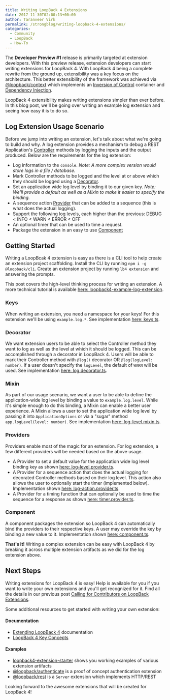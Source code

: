 ```yaml
---
title: Writing LoopBack 4 Extensions
date: 2017-11-30T02:00:13+00:00
author: Taranveer Virk
permalink: /strongblog/writing-loopback-4-extensions/
categories:
  - Community
  - LoopBack
  - How-To
---
```


The **Developer Preview #1** release is primarily targeted at extension developers. With this preview release, extension developers can start writing extensions for LoopBack 4. With LoopBack 4 being a complete rewrite from the ground up, extensibility was a key focus on the architecture. This better extensibility of the framework was achieved via [@loopback/context](https://github.com/strongloop/loopback-next/tree/master/packages/context) which implements an [Inversion of Control](http://loopback.io/doc/en/lb4/Context.html) container and [Dependency Injection](http://loopback.io/doc/en/lb4/Dependency-injection.html).

LoopBack 4 extensibility makes writing extensions simpler than ever before. In this blog post, we'll be going over writing an example log extension and seeing how easy it is to do so.

<!--more-->

## Log Extension Usage Scenario
Before we jump into writing an extension, let's talk about what we're going to build and why. A log extension provides a mechanism to debug a REST Application's [Controller](http://loopback.io/doc/en/lb4/Controllers.html) methods by logging the inputs and the output produced. Below are the requirements for the log extension:
- Log information to the `console`. *Note: A more complex version would store logs in a file / database.*
- Mark Controller methods to be logged and the level at or above which they should be logged using a [Decorator](http://loopback.io/doc/en/lb4/Decorators.html).
- Set an application wide log level by binding it to our given key. *Note: We'll provide a default as well as a Mixin to make it easier to specify the binding.*
- A sequence action [Provider](http://loopback.io/doc/en/lb4/Creating-components.html#providers) that can be added to a sequence (this is what does the actual logging).
- Support the following log levels, each higher than the previous: DEBUG < INFO < WARN < ERROR < OFF
- An optional timer that can be used to time a request.
- Package the extension in an easy to use [Component](http://loopback.io/doc/en/lb4/Using-components.html)

## Getting Started
Writing a LoopBcak 4 extension is easy as there is a CLI tool to help create an extension project scaffolding. Install the CLI by running `npm i -g @loopback/cli`. Create an extension project by running `lb4 extension` and answering the prompts.

This post covers the high-level thinking process for writing an extension. A more technical tutorial is available [here: loopback4-example-log-extension](https://github.com/strongloop/loopback4-example-log-extension).

### Keys
When writing an extension, you need a namespace for your keys! For this extension we'll be using `example.log.*`. See implementation [here: keys.ts](https://github.com/strongloop/loopback4-example-log-extension/blob/master/src/keys.ts).

### Decorator
We want extension users to be able to select the Controller method they want to log as well as the level at which it should be logged. This can be accomplished through a decorator in LoopBack 4. Users will be able to mark their Controller method with `@log()` decorator OR `@log(logLevel: number)`. If a user doesn't specify the `logLevel`, the default of `WARN` will be used. See implementation [here: log.decorator.ts](https://github.com/strongloop/loopback4-example-log-extension/blob/master/src/decorators/log.decorator.ts).

### Mixin
As part of our usage scenario, we want a user to be able to define the application-wide log level by binding a value to `example.log.level`. While it's simple enough to do this binding, a Mixin can enable a better user experience. A Mixin allows a user to set the application wide log level by passing it into `ApplicationOptions` or via a "sugar" method `app.logLevel(level: number)`. See implementation [here: log-level.mixin.ts](https://github.com/strongloop/loopback4-example-log-extension/blob/master/src/mixins/log-level.mixin.ts).

### Providers
Providers enable most of the magic for an extension. For log extension, a few different providers will be needed based on the above usage. 
- A Provider to set a default value for the application wide log level binding key as shown [here: log-level.provider.ts](https://github.com/strongloop/loopback4-example-log-extension/blob/master/src/providers/log-level.provider.ts).
- A Provider for a sequence action that does the actual logging for decorated Controller methods based on their log level. This action also allows the user to optionally start the timer (implemented below). Implementation shown [here: log-action.provider.ts](https://github.com/strongloop/loopback4-example-log-extension/blob/master/src/providers/log-action.provider.ts).
- A Provider for a timing function that can optionally be used to time the sequence for a response as shown [here: timer.provider.ts](https://github.com/strongloop/loopback4-example-log-extension/blob/master/src/providers/timer.provider.ts).

### Component
A component packages the extension so LoopBack 4 can automatically bind the providers to their respective keys. A user may override the key by binding a new value to it. Implementation shown [here: component.ts](https://github.com/strongloop/loopback4-example-log-extension/blob/master/src/component.ts).

**That's it!** Writing a complex extension can be easy with LoopBack 4 by breaking it across multiple extension artifacts as we did for the log extension above.

## Next Steps
Writing extensions for LoopBack 4 is easy! Help is available for you if you want to write your own extensions and you'll get recognized for it. Find all the details in our previous post [Calling for Contributors on LoopBack Extensions](https://strongloop.com/strongblog/calling-contributors-loopback-extensions/).

Some additional resources to get started with writing your own extension:
#### Documentation
- [Extending LoopBack 4](http://loopback.io/doc/en/lb4/Extending-LoopBack-4.html) documentation
- [LoopBack 4 Key Concepts](http://loopback.io/doc/en/lb4/Concepts.html)

#### Examples
- [loopback4-extension-starter](https://github.com/strongloop/loopback4-extension-starter) shows you working examples of various extension artifacts
- [@loopback/authenticate](https://github.com/strongloop/loopback-next/tree/master/packages/authentication) is a proof of concept authentication extension
- [@loopback/rest](https://github.com/strongloop/loopback-next/tree/master/packages/rest) is a `Server` extension which implements HTTP/REST

Looking forward to the awesome extensions that will be created for LoopBack 4!
